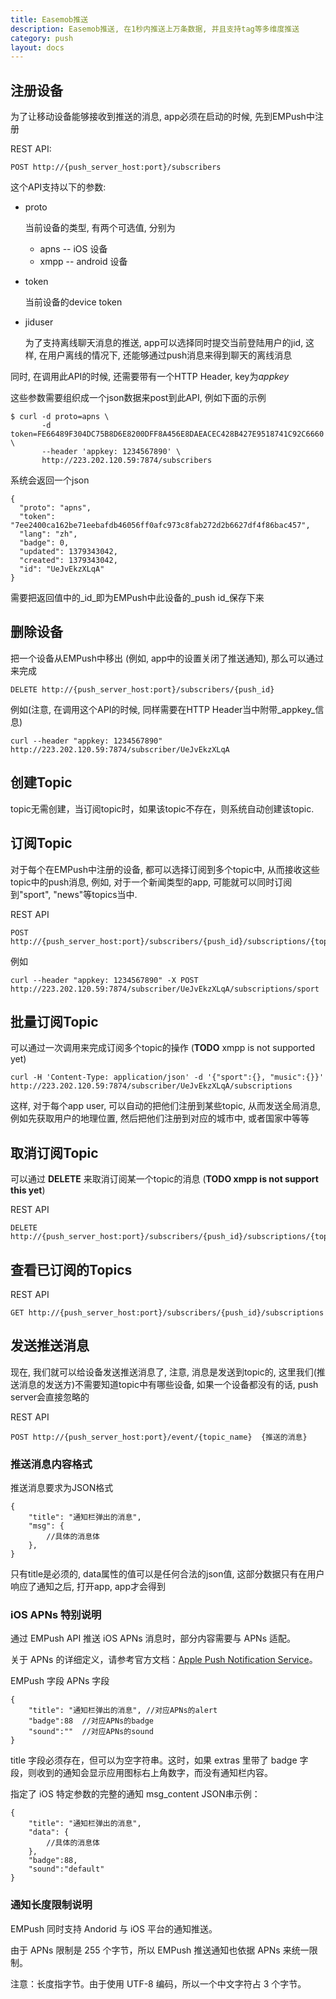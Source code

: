 ```yaml
---
title: Easemob推送
description: Easemob推送, 在1秒内推送上万条数据, 并且支持tag等多维度推送
category: push
layout: docs
---
```




## 注册设备

为了让移动设备能够接收到推送的消息, app必须在启动的时候, 先到EMPush中注册

REST API:

    POST http://{push_server_host:port}/subscribers
    
这个API支持以下的参数:

* proto 

    当前设备的类型, 有两个可选值, 分别为
    
    * apns -- iOS 设备
    * xmpp -- android 设备
    
* token

    当前设备的device token
    
* jiduser

    为了支持离线聊天消息的推送, app可以选择同时提交当前登陆用户的jid, 这样, 在用户离线的情况下, 还能够通过push消息来得到聊天的离线消息
    
同时, 在调用此API的时候, 还需要带有一个HTTP Header, key为*appkey*    
    
这些参数需要组织成一个json数据来post到此API, 例如下面的示例    

	$ curl -d proto=apns \
	       -d token=FE66489F304DC75B8D6E8200DFF8A456E8DAEACEC428B427E9518741C92C6660 \
	       --header 'appkey: 1234567890' \
	       http://223.202.120.59:7874/subscribers
   
系统会返回一个json

	{
	  "proto": "apns",
	  "token": "7ee2400ca162be71eebafdb46056ff0afc973c8fab272d2b6627df4f86bac457",
	  "lang": "zh",
	  "badge": 0,
	  "updated": 1379343042,
	  "created": 1379343042,
	  "id": "UeJvEkzXLqA"
	}	       

需要把返回值中的_id_即为EMPush中此设备的_push id_保存下来

## 删除设备

<!-- 当一个app注册之后, 每次这个app启动的时候, 都需要ping push server, 来确保server知道这个设备还存在着, 不然, server有可能会把这个设备给移除掉 (目前没有做)

    curl -d lang=zh -d badge=0 http://223.202.120.59:7874/subscriber/UeJvEkzXLqA -->

把一个设备从EMPush中移出 (例如, app中的设置关闭了推送通知), 那么可以通过来完成

	DELETE http://{push_server_host:port}/subscribers/{push_id}
    
例如(注意, 在调用这个API的时候, 同样需要在HTTP Header当中附带_appkey_信息)

    curl --header "appkey: 1234567890" http://223.202.120.59:7874/subscriber/UeJvEkzXLqA

## 创建Topic

topic无需创建，当订阅topic时，如果该topic不存在，则系统自动创建该topic.

<!-- 
## 删除Topic

## 查询已有Topic
-->

## 订阅Topic

对于每个在EMPush中注册的设备, 都可以选择订阅到多个topic中, 从而接收这些topic中的push消息, 例如, 对于一个新闻类型的app, 可能就可以同时订阅到"sport", "news"等topics当中.

REST API

    POST http://{push_server_host:port}/subscribers/{push_id}/subscriptions/{topic_name}

例如    

	curl --header "appkey: 1234567890" -X POST http://223.202.120.59:7874/subscriber/UeJvEkzXLqA/subscriptions/sport		


## 批量订阅Topic

可以通过一次调用来完成订阅多个topic的操作 (**TODO** xmpp is not supported yet)

	curl -H 'Content-Type: application/json' -d '{"sport":{}, "music":{}}' http://223.202.120.59:7874/subscriber/UeJvEkzXLqA/subscriptions

这样, 对于每个app user, 可以自动的把他们注册到某些topic, 从而发送全局消息, 例如先获取用户的地理位置, 然后把他们注册到对应的城市中, 或者国家中等等

## 取消订阅Topic

可以通过 **DELETE** 来取消订阅某一个topic的消息 (**TODO xmpp is not support this yet**)

REST API

    DELETE http://{push_server_host:port}/subscribers/{push_id}/subscriptions/{topic_name}

## 查看已订阅的Topics

REST API

	GET http://{push_server_host:port}/subscribers/{push_id}/subscriptions

## 发送推送消息

现在, 我们就可以给设备发送推送消息了, 注意, 消息是发送到topic的, 这里我们(推送消息的发送方)不需要知道topic中有哪些设备, 如果一个设备都没有的话, push server会直接忽略的

REST API

    POST http://{push_server_host:port}/event/{topic_name}  {推送的消息}    

<!--### 其他推送参数

如何发送其他推送参数？
time_to_live
从消息推送时起，保存离线的时长。秒为单位。最多支持10天（864000秒）。

 0 表示该消息不保存离线。即：用户在线马上发出，当前不在线用户将不会收到此消息。

此参数不设置则表示默认，默认为保存1天的离线消息（86400秒）


verification_code

验证串，用于校验发送的合法性。

由 sendno, receiver_type, receiver_value, master_secret 4个值拼接起来（直接拼接字符串）后，进行一次MD5生成。

-->

### 推送消息内容格式
推送消息要求为JSON格式

    {
        "title": "通知栏弹出的消息",
        "msg": {
            //具体的消息体
        },
    }

只有title是必须的, data属性的值可以是任何合法的json值, 这部分数据只有在用户响应了通知之后, 打开app, app才会得到

### iOS APNs 特别说明 ###

通过 EMPush API 推送 iOS APNs 消息时，部分内容需要与 APNs 适配。

关于 APNs 的详细定义，请参考官方文档：[Apple Push Notification Service](https://developer.apple.com/library/ios/documentation/NetworkingInternet/Conceptual/RemoteNotificationsPG/Chapters/ApplePushService.html#//apple_ref/doc/uid/TP40008194-CH100-SW12)。

EMPush 字段	APNs 字段

    {
        "title": "通知栏弹出的消息", //对应APNs的alert
        "badge":88	//对应APNs的badge
        "sound":""	//对应APNs的sound
    }


title 字段必须存在，但可以为空字符串。这时，如果 extras 里带了 badge 字段，则收到的通知会显示应用图标右上角数字，而没有通知栏内容。


指定了 iOS 特定参数的完整的通知 msg_content JSON串示例：

    {
        "title": "通知栏弹出的消息", 
        "data": {
            //具体的消息体
        },
        "badge":88,	
        "sound":"default"	
    }

 
### 通知长度限制说明 ###

EMPush 同时支持 Andorid 与 iOS 平台的通知推送。

由于 APNs 限制是 255 个字节，所以 EMPush 推送通知也依据 APNs 来统一限制。
	

注意：长度指字节。由于使用 UTF-8 编码，所以一个中文字符占 3 个字节。


<!-- 
## 单点推送

通过这个功能, 我们可以根据push id来推送给单独的一个人

    POST /send/:push_id {}

这里POST的数据遵循上面event message部分的规则

当前这个单点推送只支持ios     -->